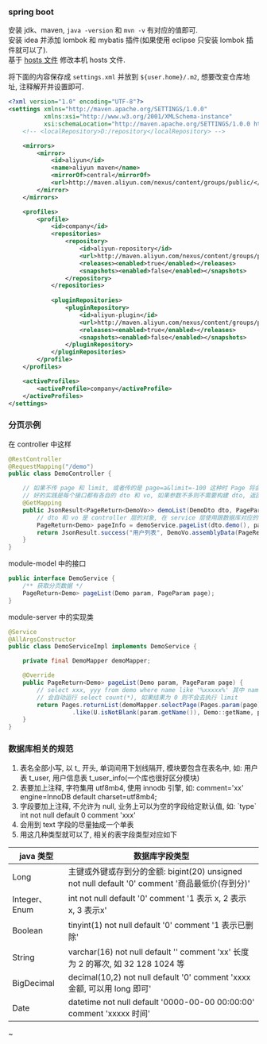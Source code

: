 
### spring boot

安装 jdk、maven, `java -version` 和 `mvn -v` 有对应的值即可.  
安装 idea 并添加 lombok 和 mybatis 插件(如果使用 eclipse 只安装 lombok 插件就可以了).  
基于 [hosts 文件](document/hosts.md) 修改本机 hosts 文件.

将下面的内容保存成 `settings.xml` 并放到 `${user.home}/.m2`, 想要改变仓库地址, 注释解开并设置即可.
```xml
<?xml version="1.0" encoding="UTF-8"?>
<settings xmlns="http://maven.apache.org/SETTINGS/1.0.0"
          xmlns:xsi="http://www.w3.org/2001/XMLSchema-instance"
          xsi:schemaLocation="http://maven.apache.org/SETTINGS/1.0.0 http://maven.apache.org/xsd/settings-1.0.0.xsd">
    <!-- <localRepository>D:/repository</localRepository> -->

    <mirrors>
        <mirror>
            <id>aliyun</id>
            <name>aliyun maven</name>
            <mirrorOf>central</mirrorOf>
            <url>http://maven.aliyun.com/nexus/content/groups/public/</url>
        </mirror>
    </mirrors>

    <profiles>
        <profile>
            <id>company</id>
            <repositories>
                <repository>
                    <id>aliyun-repository</id>
                    <url>http://maven.aliyun.com/nexus/content/groups/public/</url>
                    <releases><enabled>true</enabled></releases>
                    <snapshots><enabled>false</enabled></snapshots>
                </repository>
            </repositories>
            
            <pluginRepositories>
                <pluginRepository>
                    <id>aliyun-plugin</id>
                    <url>http://maven.aliyun.com/nexus/content/groups/public/</url>
                    <releases><enabled>true</enabled></releases>
                    <snapshots><enabled>false</enabled></snapshots>
                </pluginRepository>
            </pluginRepositories>
        </profile>
    </profiles>

    <activeProfiles>
        <activeProfile>company</activeProfile>
    </activeProfiles>
</settings>
```


### 分页示例

在 controller 中这样
```java
@RestController
@RequestMapping("/demo")
public class DemoController {

    // 如果不传 page 和 limit, 或者传的是 page=a&limit=-100 这种时 Page 将会有默认值 page=1&limit=10
    // 好的实践是每个接口都有各自的 dto 和 vo, 如果参数不多则不需要构建 dto, 返回只有一个字段也不用新建 vo
    @GetMapping
    public JsonResult<PageReturn<DemoVo>> demoList(DemoDto dto, PageParam page) {
        // dto 和 vo 是 controller 层的对象, 在 service 层使用跟数据库对应的 model 实体进行接收和返回
        PageReturn<Demo> pageInfo = demoService.pageList(dto.demo(), page);
        return JsonResult.success("用户列表", DemoVo.assemblyData(PageReturn));
    }
}
```

module-model 中的接口
```java
public interface DemoService {
    /** 获取分页数据 */
    PageReturn<Demo> pageList(Demo param, PageParam page);
}
```

module-server 中的实现类
```java
@Service
@AllArgsConstructor
public class DemoServiceImpl implements DemoService {

    private final DemoMapper demoMapper;

    @Override
    public PageReturn<Demo> pageList(Demo param, PageParam page) {
        // select xxx, yyy from demo where name like '%xxxxx%' 其中 name 的条件是动态的(不为空才拼接)
        // 会自动运行 select count(*), 如果结果为 0 则不会去执行 limit 
        return Pages.returnList(demoMapper.selectPage(Pages.param(page), Wrappers.lambdaQuery(Demo.class)
                  .like(U.isNotBlank(param.getName()), Demo::getName, param.getName())));
    }
}
```


### 数据库相关的规范

1. 表名全部小写, 以 t_ 开头, 单词间用下划线隔开, 模块要包含在表名中, 如: 用户表 t_user, 用户信息表 t_user_info(一个库也很好区分模块)
2. 表要加上注释, 字符集用 utf8mb4, 使用 innodb 引擎, 如:  comment='xx' engine=InnoDB default charset=utf8mb4;
3. 字段要加上注释, 不允许为 null, 业务上可以为空的字段给定默认值, 如: \`type\` int not null default 0 comment 'xxx'
4. 会用到 text 字段的尽量抽成一个单表
5. 用这几种类型就可以了, 相关的表字段类型对应如下

| java 类型     | 数据库字段类型                                                                               |
| ------------- | ------------------------------------------------------------------------------------------ |
| Long          | 主键或外键或存到分的金额: bigint(20) unsigned not null default '0' comment '商品最低价(存到分)' |
| Integer、Enum | int not null default '0' comment '1 表示 x, 2 表示 x, 3 表示x'                               |
| Boolean       | tinyint(1) not null default '0' comment '1 表示已删除'                                      |
| String        | varchar(16) not null default '' comment 'xx'  长度为 2 的幂次, 如 32 128 1024 等             |
| BigDecimal    | decimal(10,2) not null default '0' comment 'xxxx 金额, 可以用 long 即可'                     |
| Date          | datetime not null default '0000-00-00 00:00:00' comment 'xxxxx 时间'                        |

~
